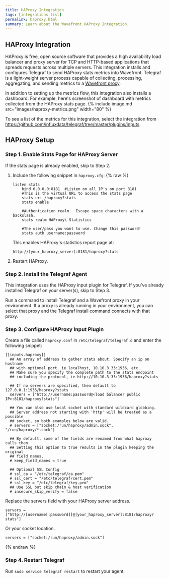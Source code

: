 ```yaml
---
title: HAProxy Integration
tags: [integrations list]
permalink: haproxy.html
summary: Learn about the Wavefront HAProxy Integration.
---
```

## HAProxy Integration

HAProxy is free, open source software that provides a high availability load balancer and proxy server for TCP and HTTP-based applications that spreads requests across multiple servers.  This integration installs and configures Telegraf to send HAProxy stats metrics into Wavefront. Telegraf is a light-weight server process capable of collecting, processing, aggregating, and sending metrics to a [Wavefront proxy](https://docs.wavefront.com/proxies.html).

In addition to setting up the metrics flow, this integration also installs a dashboard. For example, here's screenshot of dashboard with metrics collected from the HAProxy stats page.
{% include image.md src="images/haproxy-metrics.png" width="80" %}



To see a list of the metrics for this integration, select the integration from <https://github.com/influxdata/telegraf/tree/master/plugins/inputs>.
## HAProxy Setup



### Step 1. Enable Stats Page for HAProxy Server

If the stats page is already enabled, skip to Step 2.

1. Include the following snippet in `haproxy.cfg`:
{% raw %}
    ```
    listen stats
        bind 0.0.0.0:8181  #Listen on all IP's on port 8181
        #This is the virtual URL to access the stats page
        stats uri /haproxy?stats
        stats enable

        #Authentication realm.  Escape space characters with a backslash.
        stats realm HAProxy\ Statistics

        #The user/pass you want to use. Change this password!
        stats auth username:password
    ```

    This enables HAProxy's statistics report page at:

    ```
    http://[your_haproxy_server]:8181/haproxy?stats
    ```
    
1. Restart HAProxy.
 
### Step 2. Install the Telegraf Agent

This integration uses the HAProxy input plugin for Telegraf. If you've already installed Telegraf on your server(s), skip to Step 3.

Run a command to install Telegraf and a Wavefront proxy in your environment. If a proxy is already running in your environment, you can select that proxy and the Telegraf install command connects with that proxy.

### Step 3. Configure HAProxy Input Plugin

Create a file called `haproxy.conf` in `/etc/telegraf/telegraf.d` and enter the following snippet:

```
[[inputs.haproxy]]
  ## An array of address to gather stats about. Specify an ip on hostname
  ## with optional port. ie localhost, 10.10.3.33:1936, etc.
  ## Make sure you specify the complete path to the stats endpoint
  ## including the protocol, ie http://10.10.3.33:1936/haproxy?stats

  ## If no servers are specified, then default to 127.0.0.1:1936/haproxy?stats
  servers = ["http://username:password@<load balancer public IP>:8181/haproxy?stats"]

  ## You can also use local socket with standard wildcard globbing.
  ## Server address not starting with 'http' will be treated as a possible
  ## socket, so both examples below are valid.
  # servers = ["socket:/run/haproxy/admin.sock", "/run/haproxy/*.sock"]

  ## By default, some of the fields are renamed from what haproxy calls them.
  ## Setting this option to true results in the plugin keeping the original
  ## field names.
  # keep_field_names = true

  ## Optional SSL Config
  # ssl_ca = "/etc/telegraf/ca.pem"
  # ssl_cert = "/etc/telegraf/cert.pem"
  # ssl_key = "/etc/telegraf/key.pem"
  ## Use SSL but skip chain & host verification
  # insecure_skip_verify = false
```

Replace the servers field with your HAProxy server address.

```
servers = ["http://[username[:password]]@[your_haproxy_server]:8181/haproxy?stats"]
```

Or your socket location.
```
servers = ["socket:/run/haproxy/admin.sock"]
```
{% endraw %}

### Step 4. Restart Telegraf

Run `sudo service telegraf restart` to restart your agent.
